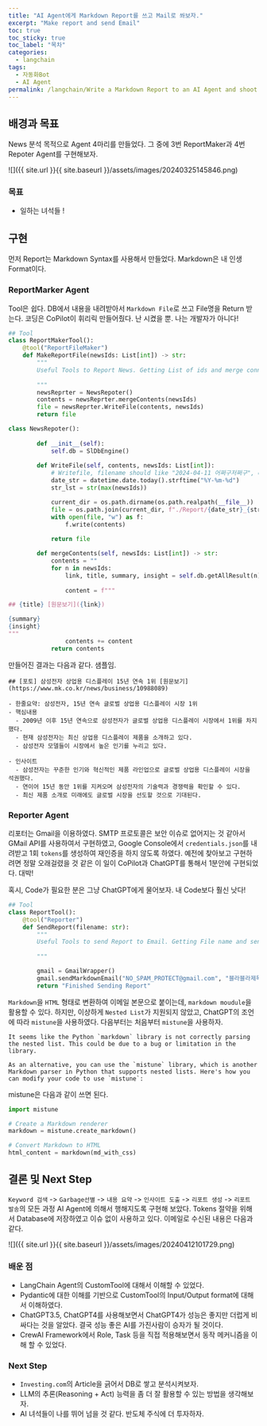 ```yaml
---
title: "AI Agent에게 Markdown Report를 쓰고 Mail로 쏴보자."
excerpt: "Make report and send Email"
toc: true
toc_sticky: true
toc_label: "목차"
categories:
  - langchain
tags:
  - 자동화Bot
  - AI Agent
permalink: /langchain/Write a Markdown Report to an AI Agent and shoot it to Mail/
---
```


## 배경과 목표

 News 분석 목적으로 Agent 4마리를 만들었다. 그 중에 3번 ReportMaker과 4번 Repoter Agent를 구현해보자.

![]({{ site.url }}{{ site.baseurl }}/assets/images/20240325145846.png)

### 목표

- 일하는 녀석들 !

## 구현

먼저 Report는 Markdown Syntax를 사용해서 만들었다. Markdown은 내 인생 Format이다.

### ReportMarker Agent

Tool은 쉽다. DB에서 내용을 내려받아서 `Markdown File`로 쓰고 File명을 Return 받는다. 코딩은 CoPilot이 휘리릭 만들어줬다. 난 시켰을 뿐. 나는 개발자가 아니다!

```python
## Tool
class ReportMakerTool():
    @tool("ReportFileMaker")
    def MakeReportFile(newsIds: List[int]) -> str:
        """
        Useful Tools to Report News. Getting List of ids and merge conntents and return file name
        
        """
        newsReprter = NewsRepoter()
        contents = newsReprter.mergeContents(newsIds)
        file = newsReprter.WriteFile(contents, newsIds)
        return file

class NewsRepoter():
    
        def __init__(self):
            self.db = SlDbEngine()
    
        def WriteFile(self, contents, newsIds: List[int]):
            # Writefile, filename should like "2024-04-11 어쩌구저쩌구", chagne data to code
            date_str = datetime.date.today().strftime("%Y-%m-%d")
            str_lst = str(max(newsIds))

            current_dir = os.path.dirname(os.path.realpath(__file__))
            file = os.path.join(current_dir, f"./Report/{date_str}_{str_lst}.md")
            with open(file, "w") as f:
                f.write(contents)
            
            return file

        def mergeContents(self, newsIds: List[int]) -> str:
            contents = ""
            for n in newsIds:
                link, title, summary, insight = self.db.getAllResult(n)
    
                content = f"""

## {title} [원문보기]({link})

{summary}
{insight}
"""
                contents += content
            return contents
```

만들어진 결과는 다음과 같다. 샘플임.

```text
## [포토] 삼성전자 상업용 디스플레이 15년 연속 1위 [원문보기](https://www.mk.co.kr/news/business/10988089)

- 한줄요약: 삼성전자, 15년 연속 글로벌 상업용 디스플레이 시장 1위
- 핵심내용
  - 2009년 이후 15년 연속으로 삼성전자가 글로벌 상업용 디스플레이 시장에서 1위를 차지했다.
  - 현재 삼성전자는 최신 상업용 디스플레이 제품을 소개하고 있다.
  - 삼성전자 모델들이 시장에서 높은 인기를 누리고 있다.

- 인사이트
  - 삼성전자는 꾸준한 인기와 혁신적인 제품 라인업으로 글로벌 상업용 디스플레이 시장을 석권했다.
  - 연이어 15년 동안 1위를 지켜오며 삼성전자의 기술력과 경쟁력을 확인할 수 있다.
  - 최신 제품 소개로 미래에도 글로벌 시장을 선도할 것으로 기대된다.
```

### Reporter Agent

리포터는 Gmail을 이용하였다. SMTP 프로토콜은 보안 이슈로 없어지는 것 같아서 GMail API를 사용하여서 구현하였고, Google Console에서 `credentials.json`를 내려받고 1회 `tokens`를 생성하여 재인증을 하지 않도록 하였다. 예전에 찾아보고 구현하려면 정말 오래걸렸을 것 같은 이 일이 CoPilot과 ChatGPT를 통해서 1분안에 구현되었다. 대박!

혹시, Code가 필요한 분은 그냥 ChatGPT에게 물어보자. 내 Code보다 훨신 낫다!

```python
## Tool
class ReportTool():
    @tool("Reporter")
    def SendReport(filename: str):
        """
        Useful Tools to send Report to Email. Getting File name and send it to Email
        
        """

        gmail = GmailWrapper()
        gmail.sendMarkdownEmail("NO_SPAM_PROTECT@gmail.com", "블라블라제목", filename)
        return "Finished Sending Report"
```

`Markdown`을 `HTML` 형태로 변환하여 이메일 본문으로 붙이는데, `markdown moudule`을 활용할 수 있다. 하지만, 이상하게 `Nested List`가 지원되지 않았고, ChatGPT의 조언에 따라 `mistune`을 사용하였다. 다음부터는 처음부터 `mistune`을 사용하자.

```
It seems like the Python `markdown` library is not correctly parsing the nested list. This could be due to a bug or limitation in the library.

As an alternative, you can use the `mistune` library, which is another Markdown parser in Python that supports nested lists. Here's how you can modify your code to use `mistune`:
```

mistune은 다음과 같이 쓰면 된다.

```python
import mistune

# Create a Markdown renderer
markdown = mistune.create_markdown()

# Convert Markdown to HTML
html_content = markdown(md_with_css)
```

## 결론 및 Next Step

`Keyword 검색` -> `Garbage선별` -> `내용 요약` -> `인사이트 도출` -> `리포트 생성` -> `리포트 발송`의 모든 과정 AI Agent에 의해서 행해지도록 구현해 보았다. Tokens 절약을 위해서 Database에 저장하였고 이슈 없이 사용하고 있다. 이메일로 수신된 내용은 다음과 같다.

![]({{ site.url }}{{ site.baseurl }}/assets/images/20240412101729.png)

### 배운 점

- LangChain Agent의 CustomTool에 대해서 이해할 수 있었다.
- Pydantic에 대한 이해를 기반으로 CustomTool의 Input/Output format에 대해서 이해하였다.
- ChatGPT3.5, ChatGPT4를 사용해보면서 ChatGPT4가 성능은 좋지만 더럽게 비싸다는 것을 알았다. 결국 성능 좋은 AI를 가진사람이 승자가 될 것이다.
- CrewAI Framework에서 Role, Task 등을 직접 적용해보면서 동작 메커니즘을 이해 할 수 있었다.

### Next Step

- `Investing.com`의 Article을 긁어서 DB로 쌓고 분석시켜보자.
- LLM의 추론(Reasoning + Act) 능력을 좀 더 잘 활용할 수 있는 방법을 생각해보자.
- AI 녀석들이 나를 뛰어 넘을 것 같다. 반도체 주식에 더 투자하자.
